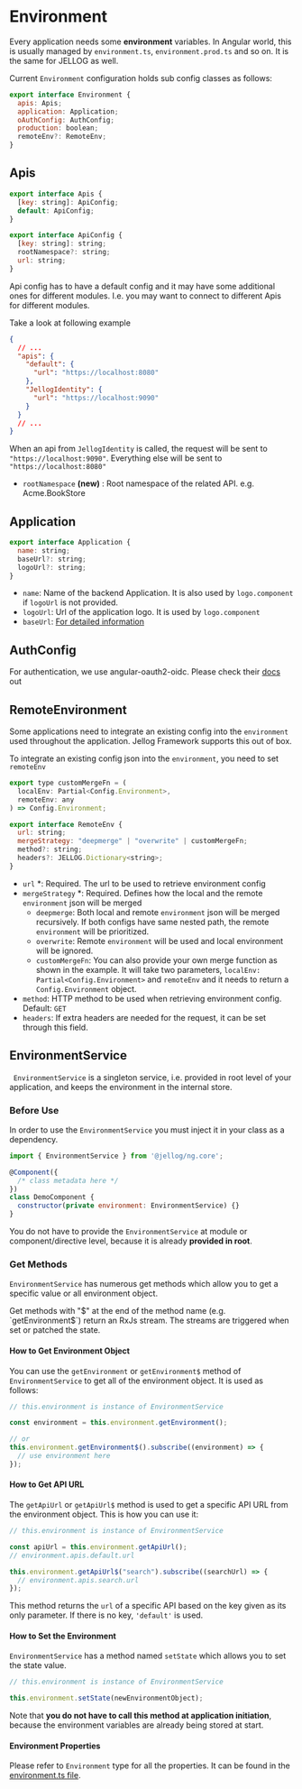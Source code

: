 # Environment

Every application needs some **environment** variables. In Angular world, this is usually managed by `environment.ts`, `environment.prod.ts` and so on. It is the same for JELLOG as well.

Current `Environment` configuration holds sub config classes as follows:

```js
export interface Environment {
  apis: Apis;
  application: Application;
  oAuthConfig: AuthConfig;
  production: boolean;
  remoteEnv?: RemoteEnv;
}
```

## Apis

```js
export interface Apis {
  [key: string]: ApiConfig;
  default: ApiConfig;
}

export interface ApiConfig {
  [key: string]: string;
  rootNamespace?: string;
  url: string;
}
```

Api config has to have a default config and it may have some additional ones for different modules.
I.e. you may want to connect to different Apis for different modules.

Take a look at following example

```json
{
  // ...
  "apis": {
    "default": {
      "url": "https://localhost:8080"
    },
    "JellogIdentity": {
      "url": "https://localhost:9090"
    }
  }
  // ...
}
```

When an api from `JellogIdentity` is called, the request will be sent to `"https://localhost:9090"`.
Everything else will be sent to `"https://localhost:8080"`

- `rootNamespace` **(new)** : Root namespace of the related API. e.g. Acme.BookStore

## Application

```js
export interface Application {
  name: string;
  baseUrl?: string;
  logoUrl?: string;
}
```

- `name`: Name of the backend Application. It is also used by `logo.component` if `logoUrl` is not provided.
- `logoUrl`: Url of the application logo. It is used by `logo.component`
- `baseUrl`: [For detailed information](./Multi-Tenancy.md#domain-tenant-resolver)

## AuthConfig

For authentication, we use angular-oauth2-oidc. Please check their [docs](https://github.com/manfredsteyer/angular-oauth2-oidc) out

## RemoteEnvironment

Some applications need to integrate an existing config into the `environment` used throughout the application.
Jellog Framework supports this out of box.

To integrate an existing config json into the `environment`, you need to set `remoteEnv`

```js
export type customMergeFn = (
  localEnv: Partial<Config.Environment>,
  remoteEnv: any
) => Config.Environment;

export interface RemoteEnv {
  url: string;
  mergeStrategy: "deepmerge" | "overwrite" | customMergeFn;
  method?: string;
  headers?: JELLOG.Dictionary<string>;
}
```

- `url` \*: Required. The url to be used to retrieve environment config
- `mergeStrategy` \*: Required. Defines how the local and the remote `environment` json will be merged
  - `deepmerge`: Both local and remote `environment` json will be merged recursively. If both configs have same nested path, the remote `environment` will be prioritized.
  - `overwrite`: Remote `environment` will be used and local environment will be ignored.
  - `customMergeFn`: You can also provide your own merge function as shown in the example. It will take two parameters, `localEnv: Partial<Config.Environment>` and `remoteEnv` and it needs to return a `Config.Environment` object.
- `method`: HTTP method to be used when retrieving environment config. Default: `GET`
- `headers`: If extra headers are needed for the request, it can be set through this field.

## EnvironmentService

` EnvironmentService` is a singleton service, i.e. provided in root level of your application, and keeps the environment in the internal store.

### Before Use

In order to use the `EnvironmentService` you must inject it in your class as a dependency.

```js
import { EnvironmentService } from '@jellog/ng.core';

@Component({
  /* class metadata here */
})
class DemoComponent {
  constructor(private environment: EnvironmentService) {}
}
```

You do not have to provide the `EnvironmentService` at module or component/directive level, because it is already **provided in root**.

### Get Methods

`EnvironmentService` has numerous get methods which allow you to get a specific value or all environment object.

Get methods with "$" at the end of the method name (e.g. `getEnvironment$`) return an RxJs stream. The streams are triggered when set or patched the state.

#### How to Get Environment Object

You can use the `getEnvironment` or `getEnvironment$` method of `EnvironmentService` to get all of the environment object. It is used as follows:

```js
// this.environment is instance of EnvironmentService

const environment = this.environment.getEnvironment();

// or
this.environment.getEnvironment$().subscribe((environment) => {
  // use environment here
});
```

#### How to Get API URL

The `getApiUrl` or `getApiUrl$` method is used to get a specific API URL from the environment object. This is how you can use it:

```js
// this.environment is instance of EnvironmentService

const apiUrl = this.environment.getApiUrl();
// environment.apis.default.url

this.environment.getApiUrl$("search").subscribe((searchUrl) => {
  // environment.apis.search.url
});
```

This method returns the `url` of a specific API based on the key given as its only parameter. If there is no key, `'default'` is used.

#### How to Set the Environment

`EnvironmentService` has a method named `setState` which allows you to set the state value.

```js
// this.environment is instance of EnvironmentService

this.environment.setState(newEnvironmentObject);
```

Note that **you do not have to call this method at application initiation**, because the environment variables are already being stored at start.

#### Environment Properties

Please refer to `Environment` type for all the properties. It can be found in the [environment.ts file](https://github.com/jellogframework/jellog/blob/dev/npm/ng-packs/packages/core/src/lib/models/environment.ts#L4).
